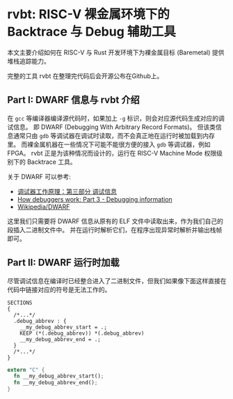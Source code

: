# rvbt: RISC-V 裸金属环境下的 Backtrace 与 Debug 辅助工具

本文主要介绍如何在 RISC-V 与 Rust 开发环境下为裸金属目标 (Baremetal) 提供堆栈追踪能力。

完整的工具 rvbt 在整理完代码后会开源公布在Github上。

## Part I: DWARF 信息与 rvbt 介绍

在 `gcc` 等编译器编译源代码时，如果加上 `-g` 标识，则会对应源代码生成对应的调试信息。
即 DWARF (Debugging With Arbitrary Record Formats)。
但该类信息通常只由 `gdb` 等调试器在调试时读取，而不会真正地在运行时被加载到内存里。
而裸金属机器在一些情况下可能不能很方便的接入 `gdb` 等调试器，例如 FPGA。
rvbt 正是为该种情况而设计的，运行在 RISC-V Machine Mode 权限级别下的 Backtrace 工具。

关于 DWARF 可以参考:

- [调试器工作原理：第三部分 调试信息](https://hanfeng.ink/post/gdb_debug_info/)
- [How debuggers work: Part 3 - Debugging information](https://eli.thegreenplace.net/2011/02/07/how-debuggers-work-part-3-debugging-information)
- [Wikipedia/DWARF](https://en.wikipedia.org/wiki/DWARF)

这里我们只需要将 DWARF 信息从原有的 ELF 文件中读取出来，作为我们自己的段插入二进制文件中。
并在运行时解析它们，在程序出现异常时解析并输出栈帧即可。

## Part II: DWARF 运行时加载

尽管调试信息在编译时已经整合进入了二进制文件，但我们如果像下面这样直接在代码中链接对应的符号是无法工作的。

```linkscript
SECTIONS
{
  /*...*/
  .debug_abbrev : {
    __my_debug_abbrev_start = .;
    KEEP (*(.debug_abbrev)) *(.debug_abbrev)
    __my_debug_abbrev_end = .;
  }
  /*...*/
}
```

```rust
extern "C" {
  fn __my_debug_abbrev_start();
  fn __my_debug_abbrev_end();
}
```
